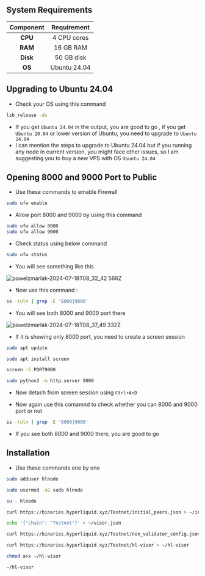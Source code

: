## System Requirements

| Component         | Requirement                       |
|:-----------------:|:---------------------------------:|
| **CPU**           | 4 CPU cores                       |
| **RAM**           | 16 GB RAM                         |
| **Disk**          | 50 GB disk                        |
| **OS** | Ubuntu 24.04  |

## Upgrading to Ubuntu 24.04
- Check your OS using this command
```bash
lsb_release -ds
```
- If you get `Ubuntu 24.04` in the output, you are good to go , if you get `Ubuntu 20.04` or lower version of Ubuntu, you need to upgrade to `Ubuntu 24.04`
- I can mention the steps to upgrade to Ubuntu 24.04 but if you running any node in current version, you might face other issues, so I am suggesting you to buy a new VPS with OS `Ubuntu 24.04`
## Opening 8000 and 9000 Port to Public
- Use these commands to emable Firewall
```bash
sudo ufw enable
```
- Allow port 8000 and 9000 by using this command
```bash
sudo ufw allow 8000
sudo ufw allow 9000
```
- Check status using below command
```bash
sudo ufw status
```
- You will see something like this

![pawelzmarlak-2024-07-18T08_32_42 566Z](https://github.com/user-attachments/assets/1cc75d9a-b126-4ad2-ab1d-52816234bf7d)

- Now use this command :
```bash
ss -tuln | grep -E '8000|9000'
```
- You will see both 8000 and 9000 port there

![pawelzmarlak-2024-07-18T08_37_49 332Z](https://github.com/user-attachments/assets/0119fafe-5c6d-4a14-b9d4-e3e904c00769)

- If it is showing only 8000 port, you need to create a screen session

```bash
sudo apt update
```
```bash
sudo apt install screen
```
```bash
screen -S PORT9000
```
```bash
sudo python3 -m http.server 9000
```
- Now detach from screen session using `Ctrl+A+D`

- Now again use this comamnd to check whether you can 8000 and 9000 port or not

```bash
ss -tuln | grep -E '8000|9000'
```
- If you see both 8000 and 9000 there, you are good to go

## Installation
- Use these commands one by one
```bash
sudo adduser hlnode
```
```bash
sudo usermod -aG sudo hlnode
```
```bash
su - hlnode
```
```bash
curl https://binaries.hyperliquid.xyz/Testnet/initial_peers.json > ~/initial_peers.json
```
```bash
echo '{"chain": "Testnet"}' > ~/visor.json
```
```bash
curl https://binaries.hyperliquid.xyz/Testnet/non_validator_config.json > ~/non_validator_config.json
```
```bash
curl https://binaries.hyperliquid.xyz/Testnet/hl-visor > ~/hl-visor
```
```bash
chmod a+x ~/hl-visor
```
```bash
~/hl-visor
```
